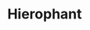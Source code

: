 ---
layout: hero
title: Hierophant
spec: Psyker
class: Blaster
skill:
    name: Ball Lightning
    description: Hurls a thunder ball, which deals damage to enemies in its path and reduces their energy by 20.
    stats:
        Cooldown: 5s
        Width: 7
        Ability Damage: 150/200/250
---